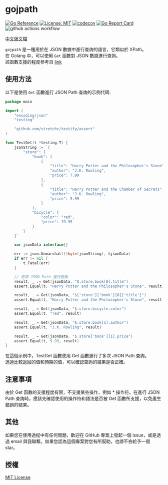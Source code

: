 # gojpath
[![Go Reference](https://pkg.go.dev/badge/github.com/limiu82214/gojpath.svg)](https://pkg.go.dev/github.com/limiu82214/gojpath) [![License: MIT](https://img.shields.io/badge/License-MIT-yellow.svg)](https://opensource.org/licenses/MIT) [![codecov](https://codecov.io/gh/limiu82214/gojpath/branch/master/graph/badge.svg?token=0XAK9BB5WL)](https://codecov.io/gh/limiu82214/gojpath) [![Go Report Card](https://goreportcard.com/badge/github.com/limiu82214/gojpath)](https://goreportcard.com/report/github.com/limiu82214/gojpath) ![github actions workflow](https://github.com/limiu82214/gojpath/actions/workflows/go.yml/badge.svg)

[中文版文檔](./README_ZH.md)


`gojpath` 是一種用於在 JSON 數據中進行查詢的語言，它類似於 XPath。  
在 Golang 中，可以使用 `Get` 函數對 JSON 數據進行查詢。  
該函數支援的程度參考自 [link](https://learn.microsoft.com/en-us/azure/data-explorer/kusto/query/jsonpath)  

## 使用方法

以下是使用 `Get` 函數進行 JSON Path 查詢的示例代碼:

```go
package main

import (
    "encoding/json"
    "testing"

    "github.com/stretchr/testify/assert"
)

func TestGet(t *testing.T) {
    jsonString := `{
        "store": {
            "book": [
                {
                    "title": "Harry Potter and the Philosopher's Stone",
                    "author": "J.K. Rowling",
                    "price": 7.99
                },
                {
                    "title": "Harry Potter and the Chamber of Secrets",
                    "author": "J.K. Rowling",
                    "price": 9.99
                }
            ],
            "bicycle": {
                "color": "red",
                "price": 19.95
            }
        }
    }`

    var jsonData interface{}

    err := json.Unmarshal([]byte(jsonString), &jsonData)
    if err != nil {
        t.Fatal(err)
    }

    // 使用 JSON Path 進行查詢
    result, _ := Get(jsonData, "$.store.book[0].title")
    assert.Equal(t, "Harry Potter and the Philosopher's Stone", result)

    result, _ = Get(jsonData, "$['store']['book'][0]['title']")
    assert.Equal(t, "Harry Potter and the Philosopher's Stone", result)

    result, _ = Get(jsonData, "$.store.bicycle.color")
    assert.Equal(t, "red", result)

    result, _ = Get(jsonData, "$.store.book[1].author")
    assert.Equal(t, "J.K. Rowling", result)

    result, _ = Get(jsonData, "$.store['book'][1].price")
    assert.Equal(t, 9.99, result)
}
```

在這個示例中，TestGet 函數使用 Get 函數進行了多次 JSON Path 查詢。  
透過比較返回的值和預期的值，可以確認查詢的結果是否正確。

## 注意事項
由於 Get 函數的支援程度有限，不支援某些操作，例如 * 操作符。在進行 JSON Path 查詢時，應該先確認使用的操作符和語法是否被 Get 函數所支援，以免產生錯誤的結果。

## 其他
如果您在使用過程中有任何問題，歡迎在 GitHub 專案上發起一個 issue，或是透過 email 與我聯繫。如果您認為這個專案對您有所幫助，也請不吝給予一個 star。


## 授權

[MIT License](./LICENSE)

